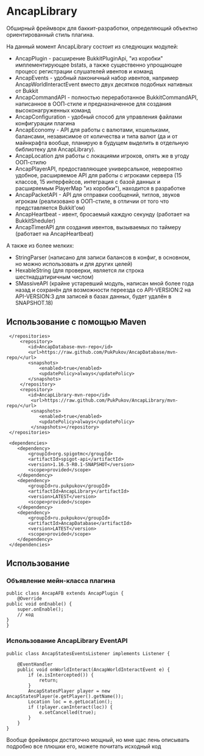 
# AncapLibrary
Обширный фреймворк для баккит-разработки, определяющий объектно ориентированный стиль плагина.

На данный момент AncapLibrary состоит из следующих модулей:
- AncapPlugin - расширение BukkitPluginApi, "из коробки" имплементирующее bstats, а также существенно упрощающее процесс регистрации слушателей ивентов и команд
- AncapEvents - удобный лаконичный набор ивентов, например AncapWorldInteractEvent вместо двух десятков подобных нативных от Bukkit
- AncapCommandAPI - полностью переработанное BukkitCommandAPI, написанное в ООП-стиле и предназначенное для создания высоконагруженных команд
- AncapConfiguration - удобный способ для управления файлами конфигурации плагина
- AncapEconomy - API для работы с валютами, кошельками, балансами, независимое от количества и типа валют (да и от майнкрафта вообще, планирую в будущем выделить в отдельную библиотеку для AncapLibrary).
- AncapLocation для работы с локациями игроков, опять же в угоду ООП-стилю
- AncapPlayerAPI, предоставляющее универсальное, невероятно удобное, расширяемое API для работы с игроками сервера (15 классов, 15 интерфейсов, интеграция с базой данных и расширяемым PlayerMap "из коробки"), находится в разработке
- AncapPacketAPI - API для отправки сообщений, титлов, звуков игрокам (реализовано в ООП-стиле, в отличии от того что представляется Bukkit'ом)
- AncapHeartbeat - ивент, бросаемый каждую секунду (работает на BukkitSheduler)
- AncapTimerAPI для создания ивентов, вызываемых по таймеру (работает на AncapHeartbeat)

А также из более мелких:
- StringParser (написано для записи балансов в конфиг, в основном, но можно использовать и для других целей)
- HexableString (для проверки, является ли строка шестнадцатиричным числом)
- SMassiveAPI (крайне устаревший модуль, написан мной более года назад и сохранён для возможности переезда со API-VERSION:2 на API-VERSION:3 для записей в базах данных, будет удалён в SNAPSHOT.18)

## Использование с помощью Maven

	 </repositories>
	     <repository>  
			<id>AncapDatabase-mvn-repo</id>  
			<url>https://raw.github.com/PukPukov/AncapDatabase/mvn-repo/</url>  
			<snapshots> 
				<enabled>true</enabled>  
				<updatePolicy>always</updatePolicy>  
			</snapshots>
	     </repository>
	     <repository>  
			<id>AncapLibrary-mvn-repo</id>  
			 <url>https://raw.github.com/PukPukov/AncapLibrary/mvn-repo/</url>  
			 <snapshots>
				<enabled>true</enabled>  
				<updatePolicy>always</updatePolicy>  
			 </snapshots></repository>
     </repositories>
     
     <dependencies>  
		<dependency> 
			<groupId>org.spigotmc</groupId>  
			<artifactId>spigot-api</artifactId>  
			<version>1.16.5-R0.1-SNAPSHOT</version>  
			<scope>provided</scope>  
		</dependency>  
		<dependency> 
			<groupId>ru.pukpukov</groupId>  
			<artifactId>AncapLibrary</artifactId>  
			<version>LATEST</version>  
			<scope>provided</scope>  
		</dependency>  
		<dependency>
			<groupId>ru.pukpukov</groupId>  
			<artifactId>AncapDatabase</artifactId>  
			<version>LATEST</version>  
			<scope>provided</scope>  
		</dependency>
     </dependencies>

## Использование

### Объявление мейн-класса плагина

    public class AncapAFB extends AncapPlugin {
    	@Override
	public void onEnable() {
		super.onEnable();
		// код
	}
    }

### Использование AncapLibrary EventAPI

    public class AncapStatesEventsListener implements Listener {  
      
	    @EventHandler  
	    public void onWorldInteract(AncapWorldInteractEvent e) {  
	        if (e.isIntercepted()) {  
	            return;  
		    }  
	        AncapStatesPlayer player = new AncapStatesPlayer(e.getPlayer().getName());  
		    Location loc = e.getLocation();  
		    if (!player.canInteract(loc)) {  
		        e.setCancelled(true);  
	        }  
        }  
    }

Вообще фреймворк достаточно мощный, но мне щас лень описывать подробно все плюшки его, можете почитать исходный код
